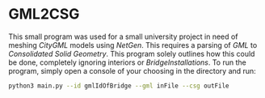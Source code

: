 # GML2CSG
This small program was used for a small university project in need of meshing _CityGML_ models using _NetGen_. This requires a parsing of _GML_ to _Consolidated Solid Geometry_. This program solely outlines how this could be done, completely ignoring interiors or _BridgeInstallations_. To run the program, simply open a console of your choosing in the directory and run:
``` bash
python3 main.py --id gmlIdOfBridge --gml inFile --csg outFile
```
